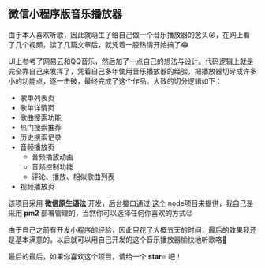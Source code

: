## 微信小程序版音乐播放器

由于本人喜欢听歌，因此就萌生了给自己做一个音乐播放器的念头😝，在网上看了几个视频，读了几篇文章后，就凭着一腔热情开始搞了😂

UI上参考了网易云和QQ音乐，然后加了一点自己的想法与设计。代码逻辑上就是完全靠自己来发挥了，凭着自己多年使用音乐播放器的经验，把播放器切碎成许多小的功能点，逐一击破，最终完成了这个作品。大致的切分逻辑如下：

* 歌单列表页
* 歌单详情页
* 歌曲搜索功能
* 热门搜索推荐
* 历史搜索记录
* 音频播放页
   * 音频播放动画
   * 音频控制功能
   * 评论、播放、相似歌曲列表
* 视频播放页

该项目采用 **微信原生语法** 开发，后台接口通过 [这个](https://github.com/yyISACoder/QQMusicApi) node项目来提供，我自己是采用 **pm2** 部署管理的，当然你可以选择任何你喜欢的方式😜

由于自己之前有开发小程序的经验，因此只花了大概五天的时间，最后的效果我还是基本满意的，以后就可以用自己开发的这个音乐播放器愉快地听歌咯🥰

最后的最后，如果你喜欢这个项目，请给一个 **star**⭐ 吧！
